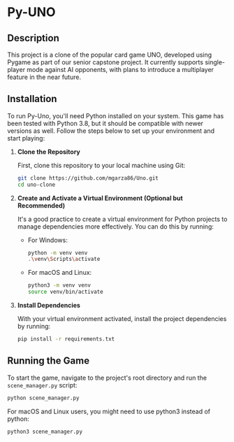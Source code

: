 # Py-UNO

## Description

This project is a clone of the popular card game UNO, developed using Pygame as part of our senior capstone project. It currently supports single-player mode against AI opponents, with plans to introduce a multiplayer feature in the near future.

## Installation

To run Py-Uno, you'll need Python installed on your system. This game has been tested with Python 3.8, but it should be compatible with newer versions as well. Follow the steps below to set up your environment and start playing:

1. **Clone the Repository**

    First, clone this repository to your local machine using Git:

    ```bash
    git clone https://github.com/mgarza86/Uno.git
    cd uno-clone
    ```

2. **Create and Activate a Virtual Environment (Optional but Recommended)**

    It's a good practice to create a virtual environment for Python projects to manage dependencies more effectively. You can do this by running:

    - For Windows:
        ```bash
        python -m venv venv
        .\venv\Scripts\activate
        ```

    - For macOS and Linux:
        ```bash
        python3 -m venv venv
        source venv/bin/activate
        ```

3. **Install Dependencies**

    With your virtual environment activated, install the project dependencies by running:

    ```bash
    pip install -r requirements.txt
    ```

## Running the Game

To start the game, navigate to the project's root directory and run the `scene_manager.py` script:

```bash
python scene_manager.py
```
For macOS and Linux users, you might need to use python3 instead of python:

```bash
python3 scene_manager.py
```

